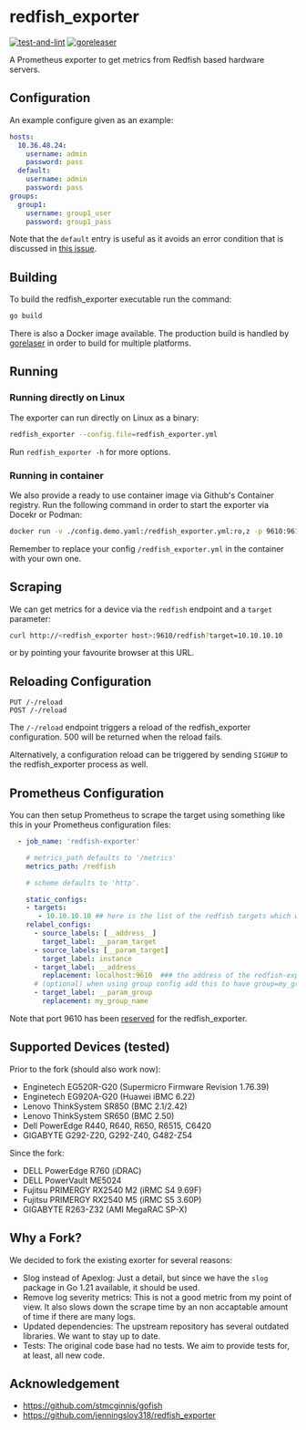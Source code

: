 # redfish_exporter

[![test-and-lint](https://github.com/FlxPeters/redfish_exporter/actions/workflows/test-and-lint.yml/badge.svg)](https://github.com/FlxPeters/redfish_exporter/actions/workflows/test-and-lint.yml)
[![goreleaser](https://github.com/FlxPeters/redfish_exporter/actions/workflows/build-goreleaser.yml/badge.svg)](https://github.com/FlxPeters/redfish_exporter/actions/workflows/build-goreleaser.yml)


A Prometheus exporter to get metrics from Redfish based hardware servers.

## Configuration

An example configure given as an example:

```yaml
hosts:
  10.36.48.24:
    username: admin
    password: pass
  default:
    username: admin
    password: pass
groups:
  group1:
    username: group1_user
    password: group1_pass
```
Note that the ```default``` entry is useful as it avoids an error
condition that is discussed in [this issue][1].

## Building

To build the redfish_exporter executable run the command:

```sh
go build
```

There is also a Docker image available. The production build is handled by [gorelaser](https://goreleaser.com/) in order to build for multiple platforms.

## Running

### Running directly on Linux

The exporter can run directly on Linux as a binary:

```sh
redfish_exporter --config.file=redfish_exporter.yml
```
Run `redfish_exporter -h` for more options.

### Running in container

We also provide a ready to use container image via Github's Container registry. Run the following command in order to start the exporter via Docekr or Podman:

```sh
docker run -v ./config.demo.yaml:/redfish_exporter.yml:ro,z -p 9610:9610 ghcr.io/flxpeters/redfish_exporter:latest
```

Remember to replace your config  `/redfish_exporter.yml` in the container with your own one.

## Scraping

We can get metrics for a device via the `redfish` endpoint and a `target` parameter:

```sh
curl http://<redfish_exporter host>:9610/redfish?target=10.10.10.10
```
or by pointing your favourite browser at this URL.

## Reloading Configuration

```
PUT /-/reload
POST /-/reload
```

The `/-/reload` endpoint triggers a reload of the redfish_exporter configuration.
500 will be returned when the reload fails.

Alternatively, a configuration reload can be triggered by sending `SIGHUP` to the redfish_exporter process as well.

## Prometheus Configuration

You can then setup Prometheus to scrape the target using something like this in your Prometheus configuration files:

```yaml
  - job_name: 'redfish-exporter'

    # metrics_path defaults to '/metrics'
    metrics_path: /redfish

    # scheme defaults to 'http'.

    static_configs:
    - targets:
       - 10.10.10.10 ## here is the list of the redfish targets which will be monitored
    relabel_configs:
      - source_labels: [__address__]
        target_label: __param_target
      - source_labels: [__param_target]
        target_label: instance
      - target_label: __address__
        replacement: localhost:9610  ### the address of the redfish-exporter address
      # (optional) when using group config add this to have group=my_group_name
      - target_label: __param_group
        replacement: my_group_name
```

Note that port 9610 has been [reserved][4] for the redfish_exporter.

## Supported Devices (tested)

Prior to the fork (should also work now):

- Enginetech EG520R-G20 (Supermicro Firmware Revision 1.76.39)
- Enginetech EG920A-G20 (Huawei iBMC 6.22)
- Lenovo ThinkSystem SR850 (BMC 2.1/2.42)
- Lenovo ThinkSystem SR650 (BMC 2.50)
- Dell PowerEdge R440, R640, R650, R6515, C6420
- GIGABYTE G292-Z20, G292-Z40, G482-Z54

Since the fork:

- DELL PowerEdge R760 (iDRAC)
- DELL PowerVault ME5024
- Fujitsu PRIMERGY RX2540 M2 (iRMC S4 9.69F)
- Fujitsu PRIMERGY RX2540 M5 (iRMC S5 3.60P)
- GIGABYTE R263-Z32 (AMI MegaRAC SP-X)

## Why a Fork?

We decided to fork the existing exorter for several reasons:

- Slog instead of Apexlog: Just a detail, but since we have the `slog` package in Go 1.21 available, it should be used.
- Remove log severity metrics: This is not a good metric from my point of view.
  It also slows down the scrape time by an non accaptable amount of time if there are many logs.
- Updated dependencies: The upstream repository has several outdated libraries. We want to stay up to date.
- Tests: The original code base had no tests. We aim to provide tests for, at least, all new code.

## Acknowledgement

* https://github.com/stmcginnis/gofish
* https://github.com/jenningsloy318/redfish_exporter

[1]: https://github.com/jenningsloy318/redfish_exporter/issues/7
[4]: https://github.com/prometheus/prometheus/wiki/Default-port-allocations
